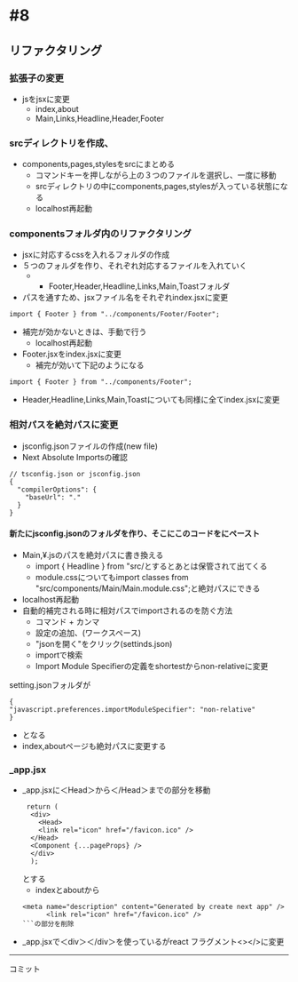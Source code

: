 # #8
## リファクタリング
### 拡張子の変更
* jsをjsxに変更
  * index,about
  * Main,Links,Headline,Header,Footer
###  srcディレクトリを作成、
* components,pages,stylesをsrcにまとめる
  * コマンドキーを押しながら上の３つのファイルを選択し、一度に移動
  * srcディレクトリの中にcomponents,pages,stylesが入っている状態になる
  * localhost再起動
### componentsフォルダ内のリファクタリング
* jsxに対応するcssを入れるフォルダの作成
* ５つのフォルダを作り、それぞれ対応するファイルを入れていく
  * * Footer,Header,Headline,Links,Main,Toastフォルダ
* パスを通すため、jsxファイル名をそれぞれindex.jsxに変更
```
import { Footer } from "../components/Footer/Footer";
```
  * 補完が効かないときは、手動で行う
    * localhost再起動
* Footer.jsxをindex.jsxに変更
  * 補完が効いて下記のようになる
```
import { Footer } from "../components/Footer";
```
* Header,Headline,Links,Main,Toastについても同様に全てindex.jsxに変更
### 相対パスを絶対パスに変更
* jsconfig.jsonファイルの作成(new file)
* Next Absolute Importsの確認
```
// tsconfig.json or jsconfig.json
{
  "compilerOptions": {
    "baseUrl": "."
  }
}
```
  #### 新たにjsconfig.jsonのフォルダを作り、そこにこのコードをにペースト
* Main,¥.jsのパスを絶対パスに書き換える
  * import { Headline } from "src/とするとあとは保管されて出てくる
  * module.cssについてもimport classes from "src/components/Main/Main.module.css";と絶対パスにできる
* localhost再起動
* 自動的補完される時に相対パスでimportされるのを防ぐ方法
  * コマンド + カンマ
  * 設定の追加、(ワークスペース)
  * "jsonを開く"をクリック(settinds.json)
  * importで検索
  * Import Module Specifierの定義をshortestからnon-relativeに変更

setting.jsonフォルダが
  ```
  {
  "javascript.preferences.importModuleSpecifier": "non-relative"
}
  ```
  - となる
- index,aboutページも絶対パスに変更する
### _app.jsx
* _app.jsxに＜Head＞から＜/Head＞までの部分を移動
  ```
   return (
    <div>
      <Head>
      <link rel="icon" href="/favicon.ico" />
    </Head>
    <Component {...pageProps} />
    </div>
    );
  ```
  とする
  - indexとaboutから
  ```
  <meta name="description" content="Generated by create next app" />
        <link rel="icon" href="/favicon.ico" />
  ```の部分を削除
* _app.jsxで＜div＞＜/div＞を使っているがreact フラグメント<></>に変更
---
コミット




